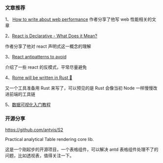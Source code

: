 ### 文章推荐

1、 [How to write about web performance](https://nolanlawson.com/2021/09/12/how-to-write-about-web-performance) 
作者分享了他写 web 性能相关的文章

2、[React is Declarative - What Does it Mean?](https://alexsidorenko.com/blog/react-is-declarative-what-does-it-mean/)

作者分享了他对 react 声明式这一概念的理解

3、[React antipatterns to avoid](https://itnext.io/react-antipatterns-to-avoid-350929bdebf0)
 
介绍了一些 react 的反模式，平常尽量避免

4、[Rome will be written in Rust 🦀](https://rome.tools/blog/2021/09/21/rome-will-be-rewritten-in-rust)

又一个工具准备用 Rust 来写了，可以预见的是 Rust 会像当初 Node 一样慢慢改进前端的工具链

5、[数据可视化入门教程](https://www.yuque.com/mo-college/beginner-tutorial)

### 开源分享

https://github.com/antvis/S2

Practical analytical Table rendering core lib.

这是一个刚起步的开源项目，一个表格组件，可以解决 antd 表格组件处理不了的问题，比如透视表，值得关注一下。


